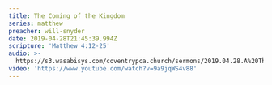 ```yaml
---
title: The Coming of the Kingdom
series: matthew
preacher: will-snyder
date: 2019-04-28T21:45:39.994Z
scripture: 'Matthew 4:12-25'
audio: >-
  https://s3.wasabisys.com/coventrypca.church/sermons/2019.04.28.A%20The%20Coming%20of%20the%20Kingdom%20-%20Will%20Snyder%20-%2051319235267708.mp3
video: 'https://www.youtube.com/watch?v=9a9jqWS4v88'
---
```

